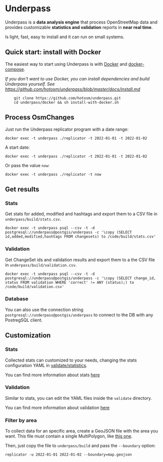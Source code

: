 # Underpass

Underpass is a **data analysis engine** that process OpenStreetMap data and provides customizable **statistics and validation** reports in **near real time**.

Is light, fast, easy to install and it can run on small systems.

## Quick start: install with Docker

The easiest way to start using Underpass is with [Docker](https://docs.docker.com/get-docker/) and [docker-compose](https://docs.docker.com/compose/install/).

_If you don't want to use Docker, you can install dependencies and build Underpass yourself. See  https://github.com/hotosm/underpass/blob/master/docs/install.md_

```
    git clone https://github.com/hotosm/underpass.git
    cd underpass/docker && sh install-with-docker.sh
```

## Process OsmChanges

Just run the Underpass replicator program with a date range:

```
docker exec -t underpass ./replicator -t 2022-01-01 -t 2022-01-02
```

A start date:

```
docker exec -t underpass ./replicator -t 2022-01-01 -t 2022-01-02
```

Or pass the value `now`:

```
docker exec -t underpass ./replicator -t now
```

## Get results

### Stats

Get stats for added, modified and hashtags and export them to a CSV file in `underpass/build/stats.csv`.

```
docker exec -t underpass psql --csv -t -d postgresql://underpass@postgis/underpass -c '\copy (SELECT id,added,modified,hashtags FROM changesets) to /code/build/stats.csv'
```

### Validation

Get ChangeSet ids and validation results and export them to a the CSV file in `underpass/build/validation.csv`.

```
docker exec -t underpass psql --csv -t -d postgresql://underpass@postgis/underpass -c '\copy (SELECT change_id, status FROM validation WHERE 'correct' != ANY (status);) to /code/build/validation.csv'
```

### Database

You can also use the connection string `postgresql://underpass@postgis/underpass` to connect to the DB with any PostregSQL client.

## Customization

### Stats

Collected stats can customized to your needs, changing the stats configuration YAML in [validate/statistics](https://github.com/hotosm/underpass/blob/master/validate/statistics.yaml).

You can find more information about stats [here](docs/statistics.md)

### Validation

Similar to stats, you can edit the YAML files inside the `validate` directory.

You can find more information about validation [here](docs/validation.md)

### Filter by area

To collect data for an specific area, create a GeoJSON file with the area you want. This file must contain a single MultiPolygon, like [this one](https://github.com/hotosm/underpass/blob/master/config/replicator/priority.geojson).

Then, just copy the file to `underpass/build` and pass the `--boundary` option:

```
replicator -u 2022-01-01 2022-01-02 --boundary=map.geojson
```


